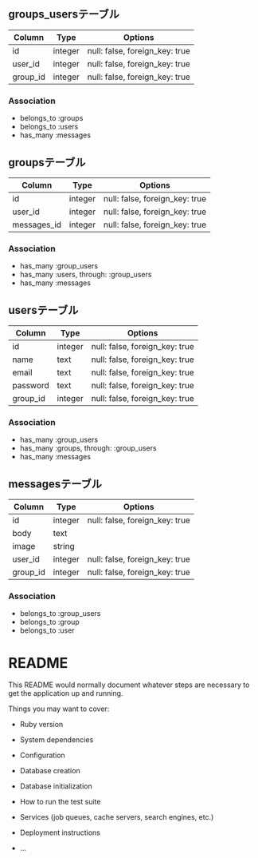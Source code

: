 ## groups_usersテーブル

|Column|Type|Options|
|------|----|-------|
|id|integer|null: false, foreign_key: true|
|user_id|integer|null: false, foreign_key: true|
|group_id|integer|null: false, foreign_key: true|

### Association
- belongs_to :groups
- belongs_to :users
- has_many :messages




## groupsテーブル
|Column|Type|Options|
|------|----|-------|
|id|integer|null: false, foreign_key: true|
|user_id|integer|null: false, foreign_key: true|
|messages_id|integer|null: false, foreign_key: true|


### Association
- has_many :group_users
- has_many :users, through: :group_users
- has_many :messages


## usersテーブル
|Column|Type|Options|
|------|----|-------|
|id|integer|null: false, foreign_key: true|
|name|text|null: false, foreign_key: true|
|email|text|null: false, foreign_key: true|
|password|text|null: false, foreign_key: true|
|group_id|integer|null: false, foreign_key: true|
### Association
- has_many :group_users
- has_many :groups, through: :group_users
- has_many :messages


## messagesテーブル
|Column|Type|Options|
|------|----|-------|
|id|integer|null: false, foreign_key: true|
|body|text||
|image|string||
|user_id|integer|null: false, foreign_key: true|
|group_id|integer|null: false, foreign_key: true|
### Association
- belongs_to :group_users
- belongs_to :group
- belongs_to :user








# README

This README would normally document whatever steps are necessary to get the
application up and running.

Things you may want to cover:

* Ruby version

* System dependencies

* Configuration

* Database creation

* Database initialization

* How to run the test suite

* Services (job queues, cache servers, search engines, etc.)

* Deployment instructions

* ...
